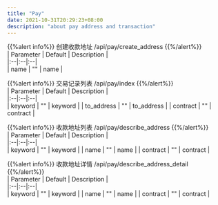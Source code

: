 ```yaml
---
title: "Pay"
date: 2021-10-31T20:29:23+08:00
description: "about pay address and transaction"
---
```


{{%alert info%}} 创建收款地址  /api/pay/create_address  {{%/alert%}}   
| Parameter | Default | Description |  
|:--|:--|:--|  
| name | "" | name  |


{{%alert info%}} 交易记录列表  /api/pay/index  {{%/alert%}}   
| Parameter | Default | Description |  
|:--|:--|:--|  
| keyword | "" | keyword  |
| to_address | "" | to_address  |
| contract | "" | contract  |


{{%alert info%}} 收款地址列表  /api/pay/describe_address  {{%/alert%}}   
| Parameter | Default | Description |  
|:--|:--|:--|  
| keyword | "" | keyword  |
| name | "" | name  |
| contract | "" | contract  |


{{%alert info%}} 收款地址详情  /api/pay/describe_address_detail  {{%/alert%}}   
| Parameter | Default | Description |  
|:--|:--|:--|  
| keyword | "" | keyword  |
| name | "" | name  |
| contract | "" | contract  |

